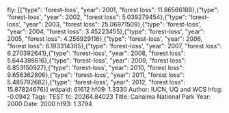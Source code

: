 fly: [{"type": 'forest-loss', "year": 2001, "forest loss": 11.86566188},{"type": 'forest-loss', "year": 2002, "forest loss": 5.039279454},{"type": 'forest-loss', "year": 2003, "forest loss": 25.06971509},{"type": 'forest-loss', "year": 2004, "forest loss": 3.45223455},{"type": 'forest-loss', "year": 2005, "forest loss": 4.256929116},{"type": 'forest-loss', "year": 2006, "forest loss": 6.193314385},{"type": 'forest-loss', "year": 2007, "forest loss": 6.270392641},{"type": 'forest-loss', "year": 2008, "forest loss": 5.644398616},{"type": 'forest-loss', "year": 2009, "forest loss": 6.853150927},{"type": 'forest-loss', "year": 2010, "forest loss": 9.656362806},{"type": 'forest-loss', "year": 2011, "forest loss": 5.485792682},{"type": 'forest-loss', "year": 2012, "forest loss": 15.87824676}]
wdpaid: 61612
hf09: 1.3330
Author: IUCN, UQ and WCS
hfcg: -0.0942
Tags: TEST
fc: 20264.84023
Title: Canaima National Park
Year: 2000
Date: 2000
hf93: 1.3794

